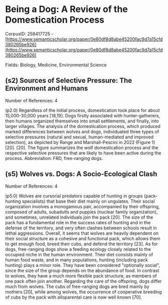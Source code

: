 # Being a Dog: A Review of the Domestication Process

CorpusID: 258417725 - [https://www.semanticscholar.org/paper/0e80df8d8abe45200fac9d7a15cfd380265be926](https://www.semanticscholar.org/paper/0e80df8d8abe45200fac9d7a15cfd380265be926)

Fields: Biology, Medicine, Environmental Science

## (s2) Sources of Selective Pressure: The Environment and Humans
Number of References: 4

(p2.0) Regardless of the initial process, domestication took place for about 15,000-30,000 years [18,19]. Dogs firstly associated with hunter-gatherers, then humans organized themselves into small settlements, and finally, into larger villages. The analysis of the domestication process, which produced marked differences between wolves and dogs, individuated three types of selective pressures (natural and sexual, human-mediated and improved selection), as depicted by Range and Marshall-Pescini in 2022 (Figure 1) [20].  [20]. The figure summarizes the wolf domestication process and the respective selective pressures that are likely to have been active during the process. Abbreviation: FRD, free-ranging dogs.
## (s5) Wolves vs. Dogs: A Socio-Ecological Clash
Number of References: 4

(p5.0) Wolves are cursorial predators capable of hunting in groups (pack-hunting specialists) that base their diet mainly on ungulates. Their social organization involves a monogamous pair, accompanied by their offspring, composed of adults, subadults and puppies (nuclear family organization), and sometimes, unrelated individuals join the pack [20]. The size of the pack has a fundamental role in the success rates of hunting and in the defense of the territory, and very often clashes between schools result in lethal aggressions. Overall, it seems that wolves are heavily dependent on their social structure as a cohesive and functional pack, which allows them to get enough food, breed their cubs, and defend the territory [23]. As for dogs, free-ranging dogs show a feeding ecology closely related to the occupied niche in the human environment. Their diet consists mainly of human food waste, and in many populations, hunting (including pack hunting) plays a minor role. They have been considered "optionally social", since the size of the group depends on the abundance of food. In contrast to wolves, they have a much more flexible pack structure, as members of one pack often join another. Regarding the care of the offspring, dogs differ much from wolves. The cubs of free-ranging dogs are bred mainly by mothers [20], while among wolves, the occurrence of cooperative breeding of cubs by the pack with alloparental care is now well known [70].
